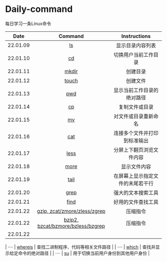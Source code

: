 # Daily-command
每日学习一条Linux命令

|  Date  |   Command   |  Instructions  |
| :--: | :--: | :--: |
|  22.01.09  |  [ls](https://command.iluoli.ren/c/ls.html)  |   显示目录内容列表   |
|  22.01.10  |  [cd](https://command.iluoli.ren/c/cd.html)  |  切换用户当前工作目录  |
|  22.01.11  |  [mkdir](https://command.iluoli.ren/c/mkdir.html)  |  创建目录  |
|  22.01.12  |  [touch](https://command.iluoli.ren/c/touch.html)  |  创建文件  |
|  22.01.13  |  [pwd](https://command.iluoli.ren/c/pwd.html)  |  显示当前工作目录的绝对路径  |
|  22.01.14  |  [cp](https://command.iluoli.ren/c/cp.html)  |  复制文件或目录 |
|  22.01.15  |  [mv](https://command.iluoli.ren/c/mv.html)  |  对文件或目录重新命名  |
|  22.01.16  |  [cat](https://command.iluoli.ren/c/cat.html)  |  连接多个文件并打印到标准输出  |
|  22.01.17  |  [less](https://command.iluoli.ren/c/less.html)  |  分屏上下翻页浏览文件内容  |
|  22.01.18  |  [more](https://command.iluoli.ren/c/more.html)  |  显示文件内容  |
|  22.01.19  |  [tail](https://command.iluoli.ren/c/tail.html)  |  在屏幕上显示指定文件的末尾若干行  |
|  22.01.20  |  [grep](https://command.iluoli.ren/c/grep.html)  |  强大的文本搜索工具  |
|  22.01.21  |  [find](https://command.iluoli.ren/c/find.html)  |  好用的文件查找工具  |
|  22.01.22  |  [gzip, zcat/zmore/zless/zgrep](https://www.litunix.org/pages/a91214/#gzip-zcat-zmore-zless-zgrep) |   压缩指令   |
|  22.01.22  |  [bzip2, bzcat/bzmore/bzless/bzgrep](https://www.litunix.org/pages/a91214/#gzip-zcat-zmore-zless-zgrep) |  压缩指令    |
|  22.01.22  |   |      |

|  ····  |  [whereis](https://command.iluoli.ren/c/whereis.html)  |  查找二进制程序、代码等相关文件路径  |
|  ····  |  [which](https://command.iluoli.ren/c/which.html)  |  查找并显示给定命令的绝对路径  |
|  ····  |  [su](https://command.iluoli.ren/c/su.html)  |  用于切换当前用户身份到其他用户身份  |